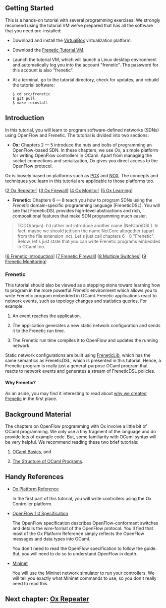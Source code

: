 Getting Started
---------------

This is a hands-on tutorial with several programming exercises.
We strongly recomend using the tutorial VM we've prepared that has
all the software that you need pre-installed:

- Download and install the [VirtualBox](https://www.virtualbox.org)
  virtualization platform.
  
- Download the
  [Frenetic Tutorial VM](http://www.cs.brown.edu/~arjun/frenetic.ova).

- Launch the tutorial VM, which will launch a Linux desktop
  environment and automatically log you into the account
  "frenetic". The password for this account is also "frenetic".

- At a terminal, go to the tutorial directory, check for updates, and
  rebuild the tutorial software:

  ```
  $ cd src/frenetic
  $ git pull
  $ make reinstall
  ```

Introduction
------------

In this tutorial, you will learn to program software-defined networks (SDNs)
using OpenFlow and Frenetic. The tutorial is
divided into two sections:

* **Ox:** Chapters 2 &mdash; 5 introduce the nuts and bolts of
programming an OpenFlow-based SDN. In these chapters, we use *Ox*, a
simple platform for writing OpenFlow controllers in OCaml. Apart from
managing the socket connections and serialization, Ox gives you direct
access to the OpenFlow protocol.

Ox is loosely based on platforms such as 
[POX](https://openflow.stanford.edu/display/ONL/POX+Wiki) and
[NOX](http://www.noxrepo.org/nox/about-nox/). The concepts and techniques
you learn in this tutorial are applicable to those platforms too.

[[2 Ox Repeater][Ch2]] [[3 Ox Firewall][Ch3]] [[4 Ox Monitor][Ch4]]
[[5 Ox Learning][Ch5]]

* **Frenetic:** Chapters 6 &mdash; 8 teach you how to program SDNs
  using the _Frenetic_ domain-specific programming language
  (FreneticDSL). You will see that FreneticDSL provides high-level
  abstractions and rich, compositional features that make SDN
  programming much easier.

> TODO(arjun): I'd rather not introduce another name (NetCoreDSL).
> In fact, maybe we should jettison the name NetCore altogether (apart
> from the file extension .nc). Let's just call chapters 6 - 8 "Frenetic".
> Below, let's just state that you can write Frenetic programs embedded
> in OCaml too.

[[6 Frenetic Introduction][Ch6]] [[7 Frenetic Firewall][Ch7]] [[8
Multiple Switches][Ch8]] [[9 Frenetic Monitoring][Ch9]]

### Frenetic

This tutorial should also be viewed as a stepping stone toward
learning how to program in the more powerful *Frenetic* environment
which allows you to write Frenetic program embedded in OCaml.
Frenetic applications react to network events, such as topology
changes and statistics queries.  For example:

1. An event reaches the application.

1. The application generates a new static network configuration and
   sends it to the Frenetic run time.

1. The Frenetic run time compiles it to OpenFlow and updates the
   running network.

Static network configurations are built using
[FreneticLib](http://frenetic-lang.github.io/frenetic/docs/NetCore_Types.html),
which has the same semantics as FreneticDSL, which is presented in this tutorial.
Hence, a Frenetic program is really just a general-purpose
OCaml program that reacts to network events and generates a stream of
FreneticDSL policies.

#### Why Frenetic?

As an aside, you may find it interesting to read about [why we created
Frenetic](http://frenetic-lang.org/publications/overview-ieeecoms13.pdf) in the
first place.

Background Material
-------------------

The chapters on OpenFlow programming with Ox involve a little bit of
OCaml programming. We only use a tiny fragment of the language and do
provide lots of example code. But, some familiarity with OCaml syntax
will be very helpful. We recommend reading these two brief tutorials:

1. [OCaml Basics](http://ocaml.org/tutorials/basics.html), and

2. [The Structure of OCaml Programs](http://ocaml.org/tutorials/structure_of_ocaml_programs.html).

Handy References
----------------

- [Ox Platform Reference](http://frenetic-lang.github.io/frenetic/docs/)
  
  In the first part of this tutorial, you will write controllers using
  the Ox Controller platform.

- [OpenFlow 1.0 Specification](http://www.openflow.org/documents/openflow-spec-v1.0.0.pdf)

  The OpenFlow specification describes OpenFlow-conformant switches
  and details the wire-format of the OpenFlow protocol. You'll find that
  most of the Ox Platform Reference simply reflects the OpenFlow messages
  and data types into OCaml.

  You don't need to read the OpenFlow specification to follow the
  guide. But, you will need to do so to understand OpenFlow in depth.

- [Mininet](http://mininet.org/walkthrough/)

  You will use the Mininet network simulator to run your
  controllers. We will tell you exactly what Mininet commands to use,
  so you don't really need to read this.

## Next chapter: [Ox Repeater][Ch2]

[Action]: http://frenetic-lang.github.io/frenetic/docs/OpenFlow0x01.Action.html

[PacketIn]: http://frenetic-lang.github.io/frenetic/docs/OpenFlow0x01.PacketIn.html

[PacketOut]: http://frenetic-lang.github.io/frenetic/docs/OpenFlow0x01.PacketOut.html

[OxPlatform]: http://frenetic-lang.github.io/frenetic/docs/Ox_Controller.OxPlatform.html

[Match]: http://frenetic-lang.github.io/frenetic/docs/OpenFlow0x01.Match.html

[Packet]: http://frenetic-lang.github.io/frenetic/docs/Packet.html

[Ch2]: 02-OxRepeater
[Ch3]: 03-OxFirewall
[Ch4]: 04-OxMonitor
[Ch5]: 05-OxLearning
[Ch6]: 06-Frenetic-Introduction
[Ch7]: 07-NCFirewall
[Ch8]: 08-NCMultiSwitch
[Ch9]: 09-NCMonitoring

